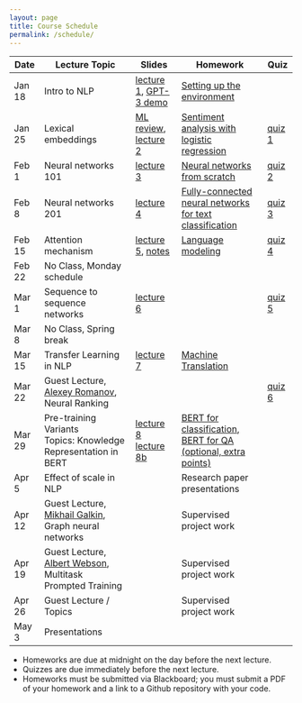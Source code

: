 ```yaml
---
layout: page
title: Course Schedule
permalink: /schedule/
---
```



| Date       | Lecture Topic             |    Slides     | Homework      |     Quiz      |
|---|----|----|----|----|
| Jan 18     | Intro to NLP              |  [lecture 1](https://drive.google.com/drive/folders/1Rl8xpC_M4ljdqHtXym7ynK7_2jZvScuS?usp=sharing), [GPT-3 demo](https://beta.openai.com/playground)             | [Setting up the environment](https://text-machine-lab.github.io/nlp_class_2022/markdown/2022/01/18/Setting-up-the-environment.html) |               | 
| Jan 25     | Lexical embeddings        | [ML review](https://drive.google.com/file/d/1iYIx9m-oQJuP78tTv2qWfEaqo39N0-3V/view?usp=sharing), [lecture 2](https://drive.google.com/file/d/1pZW_ULTlolfBmmfNKyiOQEfXcg8mt8yh/view?usp=sharing)              | [Sentiment analysis with logistic regression](https://drive.google.com/file/d/1ThpCQIJ4md_cgUtkbWR-jmQe8RjEfxgF/view?usp=sharing) | [quiz 1](https://forms.gle/EGzW1kz9LDTdiaag8) | 
| Feb 1      | Neural networks 101       | [lecture 3](https://docs.google.com/presentation/d/179fRcOUa8UFu3sMcsC1DAGS9Fmb9n5jLtepPTmzHZ2I)               | [Neural networks from scratch](https://drive.google.com/file/d/1_TLd17Ws_hK5w1PjAO-_ChdPIbk5U4l_/view?usp=sharing)   | [quiz 2](https://docs.google.com/forms/d/e/1FAIpQLSe0bAOjs0zKzFckmpd2zFLMeKuHxDxcPhEp7IO5vdtFAG3JMg/viewform?usp=sf_link) |
| Feb 8      | Neural networks 201       |  [lecture 4](https://docs.google.com/presentation/d/1Tch4YI7OPIAFjPullqLkgRw5BnSiAv1iMRb6reAvp0A)             | [Fully-connected neural networks for text classification](https://drive.google.com/file/d/1fa665KQsHaP1Sf2fOLniInv_8q8-GoQW/view?usp=sharing) |   [quiz 3](https://forms.gle/2hL3RHp4aipapP9d9)            | 
| Feb 15     | Attention mechanism       |  [lecture 5](https://docs.google.com/presentation/d/104rOm5SMux-_TflNY4dkuMsQSjcbfYsQScSsb8vhVPc/edit#slide=id.g1118af2be07_1_133), [notes](https://docs.google.com/document/d/1091-M9THl6U5sbs16M_K4d2JRYSmtYFe51Vdgfn-Rnw/edit#heading=h.61tgumf7n6iw)  | [Language modeling](https://drive.google.com/file/d/1C_9ZA5FOdrPMKFcP4hlLtFEHrVU9xgy0) |  [quiz 4](https://forms.gle/BLzpT7tAXNXeUJVt7)             | 
| Feb 22     | No Class, Monday schedule |               |               |               | 
| Mar 1      | Sequence to sequence networks | [lecture 6](https://docs.google.com/presentation/d/1BQNPcAfUbL0AlHueXjgGUeuLTvdlJyat6XDM867BuTw/edit?usp=sharing)     |               |  [quiz 5](https://forms.gle/mEkJR6vu8YeUbsUz8) | 
| Mar 8      | No Class, Spring break    |               |                 |               | 
| Mar 15     | Transfer Learning in NLP  | [lecture 7](https://docs.google.com/presentation/d/1SpzwnQoUrqzfvDJfwCJWT_KAh7kLU0uT9c-sbPZTXWw/edit?usp=sharing)       | [Machine Translation](https://drive.google.com/file/d/193IkpPHbAyJtxm9UasCxZ8iB7ZiZezc-/view?usp=sharing) |                          | 
| Mar 22     | Guest Lecture, [Alexey Romanov](https://scholar.google.com/citations?user=huBJSMwAAAAJ), Neural Ranking |               |    |   [quiz 6](https://forms.gle/XfKJrfc9u9cPNzVY9)  | 
| Mar 29     | Pre-training Variants<br>Topics: Knowledge Representation in BERT              |  [lecture 8](https://docs.google.com/presentation/d/1qQlNMn_-9W_2johTZHvScR3jJP4-XaOL8BXm1IJRCbQ/edit?usp=sharing)<br>[lecture 8b](https://drive.google.com/file/d/1mFdXRhtf68FVZA3YUTcux8rZjuh3fqlN/view?usp=sharing)             | [BERT for classification](https://drive.google.com/file/d/19gGwNMOuh3RPkCt_EupnybuOF-3HOMaN/view?usp=sharing), [BERT for QA (optional, extra points)](https://drive.google.com/file/d/1DDT0qfUzKzWU7ChraaWoChhnXCRjUxq9/view?usp=sharing)        |               | 
| Apr 5      | Effect of scale in NLP          |               | Research paper presentations |               | 
| Apr 12     | Guest Lecture, [Mikhail Galkin](https://migalkin.github.io), Graph neural networks   |               | Supervised project work |               | 
| Apr 19     | Guest Lecture, [Albert Webson](https://representation.ai), Multitask Prompted Training |               | Supervised project work |               | 
| Apr 26     | Guest Lecture / Topics    |               | Supervised project work |               | 
| May 3      | Presentations             |               |               |               |


* Homeworks are due at midnight on the day before the next lecture.
* Quizzes are due immediately before the next lecture.
* Homeworks must be submitted via Blackboard; you must submit a PDF of your homework and a link to a Github repository with your code.
